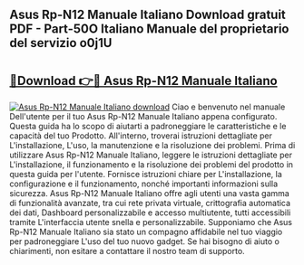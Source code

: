 ## Asus Rp-N12 Manuale Italiano Download gratuit PDF - Part-50O Italiano Manuale del proprietario del servizio o0j1U

# <h2><a href="http://dfdmhz.blite.top/?on=Asus+Rp-N12+Manuale+Italiano">🔗Download 👉🔴 Asus Rp-N12 Manuale Italiano</a></h2>

[![Asus Rp-N12 Manuale Italiano download](https://i.imgur.com/lujVjoI.png)](http://dfdmhz.blite.top/?on=Asus+Rp-N12+Manuale+Italiano)
Ciao e benvenuto nel manuale Dell'utente per il tuo Asus Rp-N12 Manuale Italiano appena configurato. Questa guida ha lo scopo di aiutarti a padroneggiare le caratteristiche e le capacità del tuo Prodotto. All'interno, troverai istruzioni dettagliate per L'installazione, L'uso, la manutenzione e la risoluzione dei problemi. Prima di utilizzare Asus Rp-N12 Manuale Italiano, leggere le istruzioni dettagliate per L'installazione, il funzionamento e la risoluzione dei problemi del prodotto in questa guida per l'utente. Fornisce istruzioni chiare per L'installazione, la configurazione e il funzionamento, nonché importanti informazioni sulla sicurezza. Asus Rp-N12 Manuale Italiano offre agli utenti una vasta gamma di funzionalità avanzate, tra cui rete privata virtuale, crittografia automatica dei dati, Dashboard personalizzabile e accesso multiutente, tutti accessibili tramite L'interfaccia utente snella e personalizzabile. Supponiamo che Asus Rp-N12 Manuale Italiano sia stato un compagno affidabile nel tuo viaggio per padroneggiare L'uso del tuo nuovo gadget. Se hai bisogno di aiuto o chiarimenti, non esitare a contattare il nostro team di supporto.
